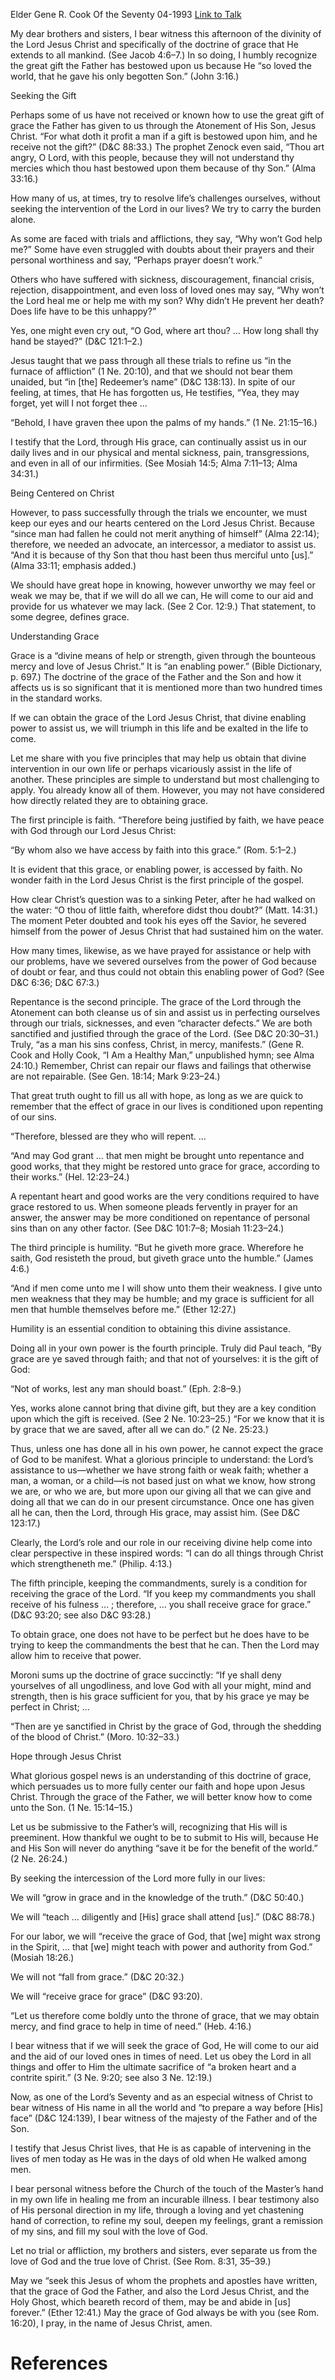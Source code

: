 Elder Gene R. Cook
Of the Seventy
04-1993
[Link to Talk](https://www.churchofjesuschrist.org/study/general-conference/1993/04/receiving-divine-assistance-through-the-grace-of-the-lord?lang=eng)

My dear brothers and sisters, I bear witness this afternoon of the divinity of the Lord Jesus Christ and specifically of the doctrine of grace that He extends to all mankind. (See Jacob 4:6–7.) In so doing, I humbly recognize the great gift the Father has bestowed upon us because He “so loved the world, that he gave his only begotten Son.” (John 3:16.)





Seeking the Gift



Perhaps some of us have not received or known how to use the great gift of grace the Father has given to us through the Atonement of His Son, Jesus Christ. “For what doth it profit a man if a gift is bestowed upon him, and he receive not the gift?” (D&C 88:33.) The prophet Zenock even said, “Thou art angry, O Lord, with this people, because they will not understand thy mercies which thou hast bestowed upon them because of thy Son.” (Alma 33:16.)

How many of us, at times, try to resolve life’s challenges ourselves, without seeking the intervention of the Lord in our lives? We try to carry the burden alone.

As some are faced with trials and afflictions, they say, “Why won’t God help me?” Some have even struggled with doubts about their prayers and their personal worthiness and say, “Perhaps prayer doesn’t work.”

Others who have suffered with sickness, discouragement, financial crisis, rejection, disappointment, and even loss of loved ones may say, “Why won’t the Lord heal me or help me with my son? Why didn’t He prevent her death? Does life have to be this unhappy?”

Yes, one might even cry out, “O God, where art thou? … How long shall thy hand be stayed?” (D&C 121:1–2.)

Jesus taught that we pass through all these trials to refine us “in the furnace of affliction” (1 Ne. 20:10), and that we should not bear them unaided, but “in [the] Redeemer’s name” (D&C 138:13). In spite of our feeling, at times, that He has forgotten us, He testifies, “Yea, they may forget, yet will I not forget thee …

“Behold, I have graven thee upon the palms of my hands.” (1 Ne. 21:15–16.)

I testify that the Lord, through His grace, can continually assist us in our daily lives and in our physical and mental sickness, pain, transgressions, and even in all of our infirmities. (See Mosiah 14:5; Alma 7:11–13; Alma 34:31.)







Being Centered on Christ



However, to pass successfully through the trials we encounter, we must keep our eyes and our hearts centered on the Lord Jesus Christ. Because “since man had fallen he could not merit anything of himself” (Alma 22:14); therefore, we needed an advocate, an intercessor, a mediator to assist us. “And it is because of thy Son that thou hast been thus merciful unto [us].” (Alma 33:11; emphasis added.)

We should have great hope in knowing, however unworthy we may feel or weak we may be, that if we will do all we can, He will come to our aid and provide for us whatever we may lack. (See 2 Cor. 12:9.) That statement, to some degree, defines grace.







Understanding Grace



Grace is a “divine means of help or strength, given through the bounteous mercy and love of Jesus Christ.” It is “an enabling power.” (Bible Dictionary, p. 697.) The doctrine of the grace of the Father and the Son and how it affects us is so significant that it is mentioned more than two hundred times in the standard works.

If we can obtain the grace of the Lord Jesus Christ, that divine enabling power to assist us, we will triumph in this life and be exalted in the life to come.

Let me share with you five principles that may help us obtain that divine intervention in our own life or perhaps vicariously assist in the life of another. These principles are simple to understand but most challenging to apply. You already know all of them. However, you may not have considered how directly related they are to obtaining grace.

The first principle is faith. “Therefore being justified by faith, we have peace with God through our Lord Jesus Christ:

“By whom also we have access by faith into this grace.” (Rom. 5:1–2.)

It is evident that this grace, or enabling power, is accessed by faith. No wonder faith in the Lord Jesus Christ is the first principle of the gospel.

How clear Christ’s question was to a sinking Peter, after he had walked on the water: “O thou of little faith, wherefore didst thou doubt?” (Matt. 14:31.) The moment Peter doubted and took his eyes off the Savior, he severed himself from the power of Jesus Christ that had sustained him on the water.

How many times, likewise, as we have prayed for assistance or help with our problems, have we severed ourselves from the power of God because of doubt or fear, and thus could not obtain this enabling power of God? (See D&C 6:36; D&C 67:3.)

Repentance is the second principle. The grace of the Lord through the Atonement can both cleanse us of sin and assist us in perfecting ourselves through our trials, sicknesses, and even “character defects.” We are both sanctified and justified through the grace of the Lord. (See D&C 20:30–31.) Truly, “as a man his sins confess, Christ, in mercy, manifests.” (Gene R. Cook and Holly Cook, “I Am a Healthy Man,” unpublished hymn; see Alma 24:10.) Remember, Christ can repair our flaws and failings that otherwise are not repairable. (See Gen. 18:14; Mark 9:23–24.)

That great truth ought to fill us all with hope, as long as we are quick to remember that the effect of grace in our lives is conditioned upon repenting of our sins.

“Therefore, blessed are they who will repent. …

“And may God grant … that men might be brought unto repentance and good works, that they might be restored unto grace for grace, according to their works.” (Hel. 12:23–24.)

A repentant heart and good works are the very conditions required to have grace restored to us. When someone pleads fervently in prayer for an answer, the answer may be more conditioned on repentance of personal sins than on any other factor. (See D&C 101:7–8; Mosiah 11:23–24.)

The third principle is humility. “But he giveth more grace. Wherefore he saith, God resisteth the proud, but giveth grace unto the humble.” (James 4:6.)

“And if men come unto me I will show unto them their weakness. I give unto men weakness that they may be humble; and my grace is sufficient for all men that humble themselves before me.” (Ether 12:27.)

Humility is an essential condition to obtaining this divine assistance.

Doing all in your own power is the fourth principle. Truly did Paul teach, “By grace are ye saved through faith; and that not of yourselves: it is the gift of God:

“Not of works, lest any man should boast.” (Eph. 2:8–9.)

Yes, works alone cannot bring that divine gift, but they are a key condition upon which the gift is received. (See 2 Ne. 10:23–25.) “For we know that it is by grace that we are saved, after all we can do.” (2 Ne. 25:23.)

Thus, unless one has done all in his own power, he cannot expect the grace of God to be manifest. What a glorious principle to understand: the Lord’s assistance to us—whether we have strong faith or weak faith; whether a man, a woman, or a child—is not based just on what we know, how strong we are, or who we are, but more upon our giving all that we can give and doing all that we can do in our present circumstance. Once one has given all he can, then the Lord, through His grace, may assist him. (See D&C 123:17.)

Clearly, the Lord’s role and our role in our receiving divine help come into clear perspective in these inspired words: “I can do all things through Christ which strengtheneth me.” (Philip. 4:13.)

The fifth principle, keeping the commandments, surely is a condition for receiving the grace of the Lord. “If you keep my commandments you shall receive of his fulness … ; therefore, … you shall receive grace for grace.” (D&C 93:20; see also D&C 93:28.)

To obtain grace, one does not have to be perfect but he does have to be trying to keep the commandments the best that he can. Then the Lord may allow him to receive that power.

Moroni sums up the doctrine of grace succinctly: “If ye shall deny yourselves of all ungodliness, and love God with all your might, mind and strength, then is his grace sufficient for you, that by his grace ye may be perfect in Christ; …

“Then are ye sanctified in Christ by the grace of God, through the shedding of the blood of Christ.” (Moro. 10:32–33.)







Hope through Jesus Christ



What glorious gospel news is an understanding of this doctrine of grace, which persuades us to more fully center our faith and hope upon Jesus Christ. Through the grace of the Father, we will better know how to come unto the Son. (1 Ne. 15:14–15.)

Let us be submissive to the Father’s will, recognizing that His will is preeminent. How thankful we ought to be to submit to His will, because He and His Son will never do anything “save it be for the benefit of the world.” (2 Ne. 26:24.)

By seeking the intercession of the Lord more fully in our lives:





We will “grow in grace and in the knowledge of the truth.” (D&C 50:40.)





We will “teach … diligently and [His] grace shall attend [us].” (D&C 88:78.)





For our labor, we will “receive the grace of God, that [we] might wax strong in the Spirit, … that [we] might teach with power and authority from God.” (Mosiah 18:26.)





We will not “fall from grace.” (D&C 20:32.)





We will “receive grace for grace” (D&C 93:20).





“Let us therefore come boldly unto the throne of grace, that we may obtain mercy, and find grace to help in time of need.” (Heb. 4:16.)

I bear witness that if we will seek the grace of God, He will come to our aid and the aid of our loved ones in times of need. Let us obey the Lord in all things and offer to Him the ultimate sacrifice of “a broken heart and a contrite spirit.” (3 Ne. 9:20; see also 3 Ne. 12:19.)

Now, as one of the Lord’s Seventy and as an especial witness of Christ to bear witness of His name in all the world and “to prepare a way before [His] face” (D&C 124:139), I bear witness of the majesty of the Father and of the Son.

I testify that Jesus Christ lives, that He is as capable of intervening in the lives of men today as He was in the days of old when He walked among men.

I bear personal witness before the Church of the touch of the Master’s hand in my own life in healing me from an incurable illness. I bear testimony also of His personal direction in my life, through a loving and yet chastening hand of correction, to refine my soul, deepen my feelings, grant a remission of my sins, and fill my soul with the love of God.

Let no trial or affliction, my brothers and sisters, ever separate us from the love of God and the true love of Christ. (See Rom. 8:31, 35–39.)

May we “seek this Jesus of whom the prophets and apostles have written, that the grace of God the Father, and also the Lord Jesus Christ, and the Holy Ghost, which beareth record of them, may be and abide in [us] forever.” (Ether 12:41.) May the grace of God always be with you (see Rom. 16:20), I pray, in the name of Jesus Christ, amen.

# References
